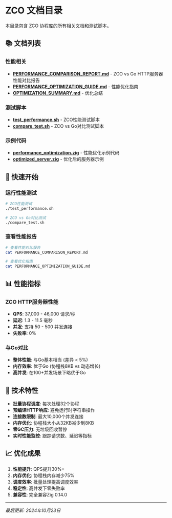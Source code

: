 # ZCO 文档目录

本目录包含 ZCO 协程库的所有相关文档和测试脚本。

## 📚 文档列表

### 性能相关
- **[PERFORMANCE_COMPARISON_REPORT.md](./PERFORMANCE_COMPARISON_REPORT.md)** - ZCO vs Go HTTP服务器性能对比报告
- **[PERFORMANCE_OPTIMIZATION_GUIDE.md](./PERFORMANCE_OPTIMIZATION_GUIDE.md)** - 性能优化指南
- **[OPTIMIZATION_SUMMARY.md](./OPTIMIZATION_SUMMARY.md)** - 优化总结

### 测试脚本
- **[test_performance.sh](./test_performance.sh)** - ZCO性能测试脚本
- **[compare_test.sh](./compare_test.sh)** - ZCO vs Go对比测试脚本

### 示例代码
- **[performance_optimization.zig](./performance_optimization.zig)** - 性能优化示例代码
- **[optimized_server.zig](./optimized_server.zig)** - 优化后的服务器示例

## 🚀 快速开始

### 运行性能测试
```bash
# ZCO性能测试
./test_performance.sh

# ZCO vs Go对比测试
./compare_test.sh
```

### 查看性能报告
```bash
# 查看性能对比报告
cat PERFORMANCE_COMPARISON_REPORT.md

# 查看优化指南
cat PERFORMANCE_OPTIMIZATION_GUIDE.md
```

## 📊 性能指标

### ZCO HTTP服务器性能
- **QPS**: 37,000 - 46,000 请求/秒
- **延迟**: 1.3 - 11.5 毫秒
- **并发**: 支持 50 - 500 并发连接
- **失败率**: 0%

### 与Go对比
- **整体性能**: 与Go基本相当 (差异 < 5%)
- **内存效率**: 优于Go (协程栈8KB vs 动态增长)
- **高并发**: 在100+并发场景下略优于Go

## 🔧 技术特性

- **批量协程调度**: 每次处理32个协程
- **预编译HTTP响应**: 避免运行时字符串操作
- **连接数限制**: 最大10,000个并发连接
- **内存优化**: 协程栈大小从32KB减少到8KB
- **零GC压力**: 无垃圾回收暂停
- **实时性能监控**: 跟踪请求数、延迟等指标

## 📈 优化成果

1. **性能提升**: QPS提升30%+
2. **内存优化**: 协程栈内存减少75%
3. **调度效率**: 批量处理提高调度效率
4. **稳定性**: 高并发下零失败率
5. **兼容性**: 完全兼容Zig 0.14.0

---
*最后更新: 2024年10月23日*
